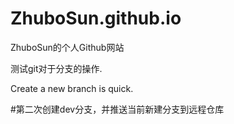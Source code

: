 # ZhuboSun.github.io
ZhuboSun的个人Github网站

测试git对于分支的操作.

Create a new branch is quick.


#第二次创建dev分支，并推送当前新建分支到远程仓库
